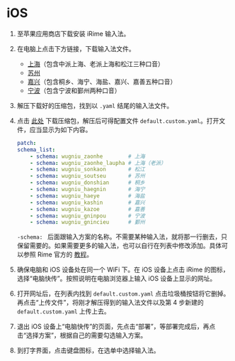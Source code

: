 # iOS

1. 至苹果应用商店下载安装 iRime 输入法。

2. 在电脑上点击下方链接，下载输入法文件。

    - [上海](https://codeload.github.com/NGLI/rime-wugniu_zaonhe/zip/master)（包含中派上海、老派上海和松江三种口音）
    - [苏州](https://codeload.github.com/NGLI/rime-wugniu_soutseu/zip/master)
    - [嘉兴](https://codeload.github.com/NGLI/rime-wugniu_kashin/zip/master)（包含桐乡、海宁、海盐、嘉兴、嘉善五种口音）
    - [宁波](https://codeload.github.com/NGLI/rime-wugniu_gninpou/zip/master)（包含宁波和鄞州两种口音）

3. 解压下载好的压缩包，找到以 `.yaml` 结尾的输入法文件。

4. 点击 [此处](https://github.com/shinzoqchiuq/ngli-default.custom.yaml/archive/refs/heads/main.zip) 下载压缩包，解压后可得配置文件 `default.custom.yaml`。打开文件，应当显示为如下内容。

    ```yaml
    patch:
    schema_list:
        - schema: wugniu_zaonhe        # 上海
        - schema: wugniu_zaonhe_laupha # 上海（老派）
        - schema: wugniu_sonkaon       # 松江
        - schema: wugniu_soutseu       # 苏州
        - schema: wugniu_donshian      # 桐乡
        - schema: wugniu_haegnin       # 海宁
        - schema: wugniu_haeye         # 海盐
        - schema: wugniu_kashin        # 嘉兴
        - schema: wugniu_kazoe         # 嘉善
        - schema: wugniu_gninpou       # 宁波
        - schema: wugniu_gnincieu      # 鄞州
    ```

    `-schema: ` 后面跟输入方案的名称。不需要某种输入法，就将那一行删去，只保留需要的。如果需要更多的输入法，也可以自行在列表中修改添加。具体可以参照 Rime 官方的 [教程](https://github.com/rime/home/wiki/CustomizationGuide#一例定製方案選單)。

5. 确保电脑和 iOS 设备处在同一个 WiFi 下。在 iOS 设备上点击 iRime 的图标，选择“电脑快传”。按照说明在电脑浏览器上输入 iOS 设备上显示的网址。

6. 打开网址后，在列表内找到 `default.custom.yaml` 点击垃圾桶按钮将它删掉。再点击“上传文件”，将刚才解压得到的输入法文件以及第 4 步新建的 `default.custom.yaml` 上传上去。

7. 退出 iOS 设备上“电脑快传”的页面，先点击“部署”，等部署完成后，再点击“选择方案”，根据自己的需要勾选输入方案。

8. 到打字界面，点击键盘图标，在选单中选择输入法。
